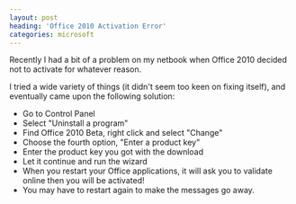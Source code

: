 ```yaml
---
layout: post
heading: 'Office 2010 Activation Error'
categories: microsoft
---
```


Recently I had a bit of a problem on my netbook when Office 2010 decided not to activate for whatever reason.

I tried a wide variety of things (it didn't seem too keen on fixing itself), and eventually came upon the following solution:

* Go to Control Panel
* Select "Uninstall a program"
* Find Office 2010 Beta, right click and select "Change"
* Choose the fourth option, "Enter a product key"
* Enter the product key you got with the download
* Let it continue and run the wizard
* When you restart your Office applications, it will ask you to validate online then you will be activated!
* You may have to restart again to make the messages go away.

<!-- Replace missing image from http://media.chris-alexander.co.uk/wp-content/uploads/2010/02/activation.png -->